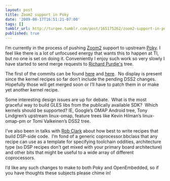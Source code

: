 ```yaml
---
layout: post
title: Zoom2 support in Poky
date: '2009-08-17T16:51:21-07:00'
tags: []
tumblr_url: http://turqee.tumblr.com/post/165175262/zoom2-support-in-poky
published: true
---
```

I’m currently in the process of pushing [Zoom2](http://elinux.org/Zoom2Beginners) support to upstream [Poky](htttp://pokylinux.org). I feel like there is a lot of unfocused energy that wants this to happen at TI, but no one is set on doing it. Conveniently I enjoy such work so very slowly I have started to send merge requests to [Richard Purdie's](http://www.ohloh.net/accounts/rpurdie) tree.

The first of the commits can be found [here](http://git.pokylinux.org/cgit.cgi/poky/commit/?id=5e88a54c71ac4ad701e26886834644c6ade89ae6) and [here](http://git.pokylinux.org/cgit.cgi/poky/commit/?id=63dffacec4d267d239f789d4812ba390ac1784f5).  No display is present since the kernel recipes so far don’t include the pending DSS2 changes.  Hopefully those will get merged soon or I’ll have to patch them in or make yet another kernel recipe.

Some interesting design issues are up for debate.  What is the most graceful way to build GLES libs from the publically available SDK?  Which kernels should be supported? IE, Google’s OMAP Android tree, Tony Lindgren’s upstream linux-omap, feature trees like Kevin Hilman’s linux-omap-pm or Tomi Valkeinen’s DSS2 tree.

I’ve also been in talks with [Rob Clark](http://bloggingthemonkey.blogspot.com/) about how best to write recipes that build DSP-side code.  I’m fond of a generic coprocessor.bbclass that any recipe can use as a template for specifying toolchain oddities, architecture type (so DSP recipes don’t get mixed with your primary board architecture) and other bits that might be useful to a wide array of different coprocessors.

I’d like any such changes to make to both Poky and OpenEmbedded, so if you have thoughts these subjects please chime in!
